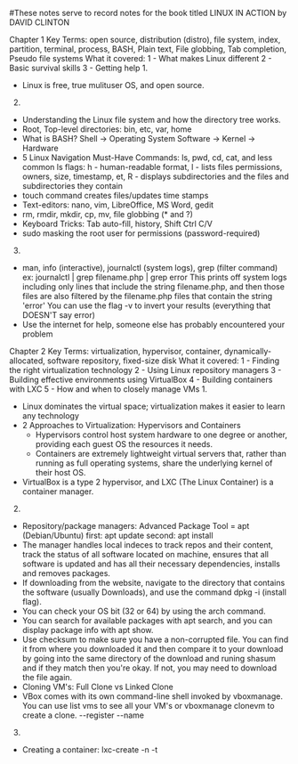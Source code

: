 #These notes serve to record notes for the book titled LINUX IN ACTION by DAVID CLINTON

Chapter 1
Key Terms:
open source, distribution (distro), file system, index, partition, terminal, process, BASH, Plain text, File globbing, Tab completion, Pseudo file systems
What it covered:
	1 - What makes Linux different
	2 - Basic survival skills
	3 - Getting help
1. 
- Linux is free, true mulituser OS, and open source.
2.
- Understanding the Linux file system and how the directory tree works.
- Root, Top-level directories: bin, etc, var, home
- What is BASH? Shell -> Operating System Software -> Kernel -> Hardware
- 5 Linux Navigation Must-Have Commands: ls, pwd, cd, cat, and less
common ls flags: h - human-readable format, l - lists files permissions, owners, size, timestamp, et, R - displays subdirectories and the files and subdirectories they contain
- touch command creates files/updates time stamps
- Text-editors: nano, vim, LibreOffice, MS Word, gedit
- rm, rmdir, mkdir, cp, mv, file globbing (* and ?)
- Keyboard Tricks: Tab auto-fill, history, Shift Ctrl C/V
- sudo masking the root user for permissions (password-required)
3.
- man, info (interactive), journalctl (system logs), grep (filter command)
ex: journalctl | grep filename.php | grep error
This prints off system logs including only lines that include the string filename.php, and then those files are also filtered by the filename.php files that contain the string 'error'
You can use the flag -v to invert your results (everything that DOESN'T say error)
- Use the internet for help, someone else has probably encountered your problem


Chapter 2
Key Terms:
virtualization, hypervisor, container, dynamically-allocated, software repository, fixed-size disk
What it covered:
	1 - Finding the right virtualization technology
	2 - Using Linux repository managers
	3 - Building effective environments using VirtualBox
	4 - Building containers with LXC
	5 - How and when to closely manage VMs
1.
- Linux dominates the virtual space; virtualization makes it easier to learn any technology
- 2 Approaches to Virtualization: Hypervisors and Containers
	- Hypervisors control host system hardware to one degree or another, providing each guest OS the resources it needs. 
	- Containers are extremely lightweight virtual servers that, rather than running as full operating systems, share the underlying kernel of their host OS.
- VirtualBox is a type 2 hypervisor, and LXC (The Linux Container) is a container manager.
2.
- Repository/package managers: Advanced Package Tool = apt (Debian/Ubuntu) first: apt update second: apt install <REPO>
- The manager handles local indeces to track repos and their content, track the status of all software located on machine, ensures that all software is updated and has all their necessary dependencies, installs and removes packages.
- If downloading from the website, navigate to the directory that contains the software (usually Downloads), and use the command dpkg -i (install flag). 
- You can check your OS bit (32 or 64) by using the arch command.
- You can search for available packages with apt search, and you can display package info with apt show.
- Use checksum to make sure you have a non-corrupted file. You can find it from where you downloaded it and then compare it to your download by going into the same directory of the download and runing shasum <FILE> and if they match then you're okay. If not, you may need to download the file again.
- Cloning VM's: Full Clone vs Linked Clone
- VBox comes with its own command-line shell invoked by vboxmanage. You can use list vms to see all your VM's or vboxmanage clonevm to create a clone. --register <OG VM> --name <NEWNAME>
3.
- Creating a container: lxc-create -n <NAME> -t <TEMPLATE> Template can be Ubuntu, Windows, etc
- May need to download templates first (sudo apt-get install lxc-templates)
- Ubuntu containers default to ubuntu as the user and password. Change password by using the passwd command. Check for the container with sudo lxc-ls -f.
- To start the container, use lxc-start -d(detach so that you are not dropped into an interactive session where you can only leave by shutting down the container) -n(name) myContainer(MY CONTAINER's NAME)
- To run a root shell session within a running container, use lxc-attach -n (NAMEofCONTAINER)
- In the root shell session you can run commands like ip addr to see what's going on in the container. To leave, just type exit, and you won't shut down the container. If you DO want to shut it down, use shutdown -h(halt) now (if you used the -r(reboot) flag, it would reboot) 
- You can find the main Filesystem Hierarchy Standard (FHS) in the /var/lib/lxc/<YOURCONTAINER> rootfs file. (You can use sudo su to do this in sudo)

